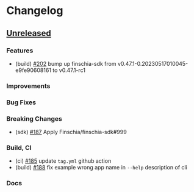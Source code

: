 <!--
Guiding Principles:

Changelogs are for humans, not machines.
There should be an entry for every single version.
The same types of changes should be grouped.
Versions and sections should be linkable.
The latest version comes first.
The release date of each version is displayed.
Mention whether you follow Semantic Versioning.

Usage:

Change log entries are to be added to the Unreleased section under the
appropriate stanza (see below). Each entry should ideally include a tag and
the Github issue reference in the following format:

* (<tag>) \#<issue-number> message

The issue numbers will later be link-ified during the release process so you do
not have to worry about including a link manually, but you can if you wish.

Types of changes (Stanzas):

"Features" for new features.
"Improvements" for changes in existing functionality.
"Deprecated" for soon-to-be removed features.
"Bug Fixes" for any bug fixes.
"Client Breaking" for breaking CLI commands and REST routes.
"State Machine Breaking" for breaking the AppState

Ref: https://keepachangelog.com/en/1.0.0/
-->

# Changelog

## [Unreleased]

### Features
* (build) [\#202](https://github.com/Finschia/finschia/pull/202) bump up finschia-sdk from v0.47.1-0.20230517010045-e9fe90608161 to v0.47.1-rc1

### Improvements

### Bug Fixes

### Breaking Changes
* (sdk) [\#187](https://github.com/finschia/finschia/pull/187) Apply Finschia/finschia-sdk#999

### Build, CI
* (ci) [\#185](https://github.com/Finschia/finschia/pull/185) update `tag.yml` github action
* (build) [\#188](https://github.com/Finschia/finschia/pull/188) fix example wrong app name in `--help` description of cli

### Docs

<!-- Release links -->
[Unreleased]: https://github.com/Finschia/finschia/compare/v1.0.0...HEAD
